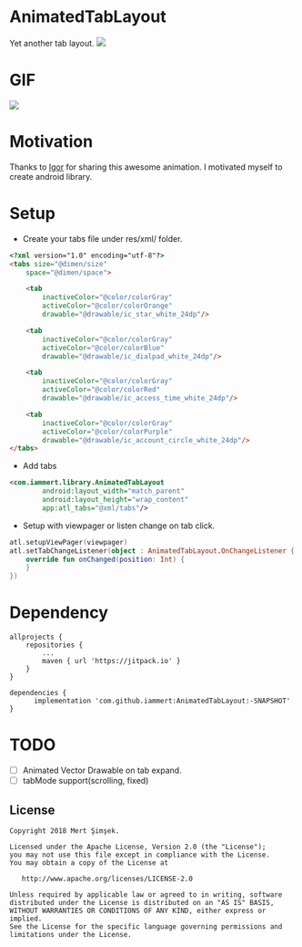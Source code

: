 # AnimatedTabLayout
Yet another tab layout.
<img src="https://raw.githubusercontent.com/iammert/AnimatedTabLayout/master/art/cover.png"/>

# GIF
<img src="https://raw.githubusercontent.com/iammert/AnimatedTabLayout/master/art/gf.gif"/>


# Motivation
Thanks to [Igor](https://dribbble.com/motionigor) for sharing this awesome animation. I motivated myself to create android library.

# Setup
* Create your tabs file under res/xml/ folder.
```html
<?xml version="1.0" encoding="utf-8"?>
<tabs size="@dimen/size"
    space="@dimen/space">

    <tab
        inactiveColor="@color/colorGray"
        activeColor="@color/colorOrange"
        drawable="@drawable/ic_star_white_24dp"/>

    <tab
        inactiveColor="@color/colorGray"
        activeColor="@color/colorBlue"
        drawable="@drawable/ic_dialpad_white_24dp"/>

    <tab
        inactiveColor="@color/colorGray"
        activeColor="@color/colorRed"
        drawable="@drawable/ic_access_time_white_24dp"/>

    <tab
        inactiveColor="@color/colorGray"
        activeColor="@color/colorPurple"
        drawable="@drawable/ic_account_circle_white_24dp"/>
</tabs>
```

* Add tabs
```xml
<com.iammert.library.AnimatedTabLayout
        android:layout_width="match_parent"
        android:layout_height="wrap_content"
        app:atl_tabs="@xml/tabs"/>
```
* Setup with viewpager or listen change on tab click.
```kotlin
atl.setupViewPager(viewpager)
atl.setTabChangeListener(object : AnimatedTabLayout.OnChangeListener {
    override fun onChanged(position: Int) {
    }
})
```

# Dependency
```
allprojects {
    repositories {
        ...
        maven { url 'https://jitpack.io' }
    }
}

dependencies {
      implementation 'com.github.iammert:AnimatedTabLayout:-SNAPSHOT'
}
```

# TODO
- [ ] Animated Vector Drawable on tab expand.
- [ ] tabMode support(scrolling, fixed)

License
--------


    Copyright 2018 Mert Şimşek.

    Licensed under the Apache License, Version 2.0 (the "License");
    you may not use this file except in compliance with the License.
    You may obtain a copy of the License at

       http://www.apache.org/licenses/LICENSE-2.0

    Unless required by applicable law or agreed to in writing, software
    distributed under the License is distributed on an "AS IS" BASIS,
    WITHOUT WARRANTIES OR CONDITIONS OF ANY KIND, either express or implied.
    See the License for the specific language governing permissions and
    limitations under the License.







